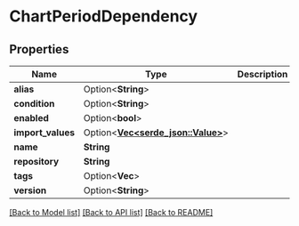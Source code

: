 # ChartPeriodDependency

## Properties

Name | Type | Description | Notes
------------ | ------------- | ------------- | -------------
**alias** | Option<**String**> |  | [optional]
**condition** | Option<**String**> |  | [optional]
**enabled** | Option<**bool**> |  | [optional]
**import_values** | Option<[**Vec<serde_json::Value>**](serde_json::Value.md)> |  | [optional]
**name** | **String** |  | 
**repository** | **String** |  | 
**tags** | Option<**Vec<String>**> |  | [optional]
**version** | Option<**String**> |  | [optional]

[[Back to Model list]](../README.md#documentation-for-models) [[Back to API list]](../README.md#documentation-for-api-endpoints) [[Back to README]](../README.md)


